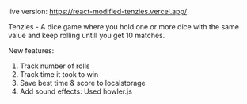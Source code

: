 live version: https://react-modified-tenzies.vercel.app/

Tenzies - A dice game where you hold one or more dice with the same value and keep rolling untill you get 10 matches.

New features: 
  1) Track number of rolls
  2) Track time it took to win
  3) Save best time & score to localstorage
  4) Add sound effects: Used howler.js

